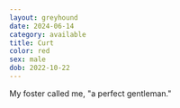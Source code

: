 ```yaml
---
layout: greyhound
date: 2024-06-14
category: available
title: Curt
color: red
sex: male
dob: 2022-10-22
---
```

My foster called me, "a perfect gentleman."
